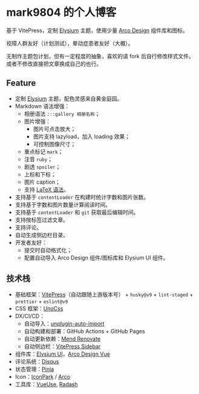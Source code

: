 # mark9804 的个人博客

基于 VitePress，定制 [Elysium](./docs/.vitepress/theme/components/ElysiumUI) 主题，使用少量 [Arco Design](https://arco.design/vue/) 组件库和图标。

视障人群友好（计划测试），晕动症患者友好（大概）。

无制作主题包计划，但有一定程度的抽象，喜欢的请 fork 后自行修改样式文件。或者不修改直接把文章换成自己的也行。

## Feature

- 定制 [Elysium](./docs/.vitepress/theme/components/ElysiumUI) 主题，配色灵感来自黄金庭园。
- Markdown 语法增强：
  - 相册语法 `:::gallery 相册名称`；
  - 图片增强：
    - 图片可点击放大；
    - 图片支持 lazyload，加入 loading 效果；
    - 可控制图像尺寸；
  - 重点标记 `mark`；
  - 注音 `ruby`；
  - 剧透 `spoiler`；
  - 上标和下标；
  - 图片 caption；
  - 支持 [LaTeX 语法](https://www.latex-project.org/)。
- 支持基于 `contentLoader` 在构建时统计字数和图片张数。
- 支持基于字数和图片数量计算阅读时间。
- 支持基于 `contentLoader` 和 `git` 获取最后编辑时间。
- 支持按标签过滤文章。
- 支持评论。
- 自动生成侧边栏目录。
- 开发者友好：
  - 提交时自动格式化；
  - 配置自动导入 Arco Design 组件/图标库和 Elysium UI 组件。

## 技术栈

- 基础框架：[VitePress](https://vitepress.vuejs.org/)（自动跟随上游版本号） + `husky@v9` + `lint-staged` + `prettier` + `eslint@v9`
- CSS 框架：[UnoCss](https://unocss.dev/)
- DX/CI/CD：
  - 自动导入：[unplugin-auto-import](https://github.com/unplugin/unplugin-auto-import#readme)
  - 自动构建和部署：GitHub Actions + GitHub Pages
  - 自动更新依赖：[Mend Renovate](https://www.mend.io/renovate-free/)
  - 自动侧边栏：[VitePress Sidebar](https://vitepress-sidebar.jooy2.com)
- 组件库：[Elysium UI](./docs/.vitepress/theme/components/ElysiumUI)，[Arco Design Vue](https://arco.design/vue/)
- 评论系统：[Disqus](https://disqus.com/)
- 状态管理：[Pinia](https://pinia.vuejs.org/)
- Icon：[IconPark](https://iconpark.bytedance.com/) / [Arco](https://arco.design/vue/component/icon)
- 工具库：[VueUse](https://vueuse.org/), [Radash](https://radash-docs.vercel.app/docs/getting-started)
